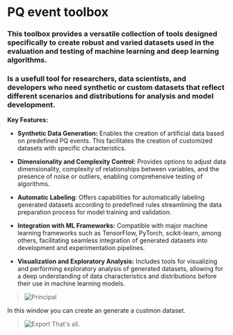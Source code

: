 # PQ event toolbox


### This toolbox provides a versatile collection of tools designed specifically to create robust and varied datasets used in the evaluation and testing of machine learning and deep learning algorithms. 
### Is a usefull tool for researchers, data scientists, and developers who need synthetic or custom datasets that reflect different scenarios and distributions for analysis and model development.



**Key Features:**

+ **Synthetic Data Generation:** Enables the creation of artificial data based on predefined PQ events. This facilitates the creation of customized datasets with specific characteristics.
  
+ **Dimensionality and Complexity Control:** Provides options to adjust data dimensionality, complexity of relationships between variables, and the presence of noise or outliers, enabling comprehensive testing of algorithms.
  
+ **Automatic Labeling**: Offers capabilities for automatically labeling generated datasets according to predefined rules  streamlining the data preparation process for model training and validation.
  
+ **Integration with ML Frameworks:** Compatible with major machine learning frameworks such as TensorFlow, PyTorch, scikit-learn, among others, facilitating seamless integration of generated datasets into development and experimentation pipelines.
  
+ **Visualization and Exploratory Analysis:** Includes tools for visualizing and performing exploratory analysis of generated datasets, allowing for a deep understanding of data characteristics and distributions before their use in machine learning models.
  
> ![Principal](https://private-user-images.githubusercontent.com/115911619/342010371-7fd7ddff-6719-40d2-ad2e-4280ca74609b.png?jwt=eyJhbGciOiJIUzI1NiIsInR5cCI6IkpXVCJ9.eyJpc3MiOiJnaXRodWIuY29tIiwiYXVkIjoicmF3LmdpdGh1YnVzZXJjb250ZW50LmNvbSIsImtleSI6ImtleTUiLCJleHAiOjE3MTkxMDc0NTYsIm5iZiI6MTcxOTEwNzE1NiwicGF0aCI6Ii8xMTU5MTE2MTkvMzQyMDEwMzcxLTdmZDdkZGZmLTY3MTktNDBkMi1hZDJlLTQyODBjYTc0NjA5Yi5wbmc_WC1BbXotQWxnb3JpdGhtPUFXUzQtSE1BQy1TSEEyNTYmWC1BbXotQ3JlZGVudGlhbD1BS0lBVkNPRFlMU0E1M1BRSzRaQSUyRjIwMjQwNjIzJTJGdXMtZWFzdC0xJTJGczMlMkZhd3M0X3JlcXVlc3QmWC1BbXotRGF0ZT0yMDI0MDYyM1QwMTQ1NTZaJlgtQW16LUV4cGlyZXM9MzAwJlgtQW16LVNpZ25hdHVyZT0xNWY1Y2QxOGU2ZTI1ZjIzMzAyYmNiNjAxOTVlY2NmM2UyM2I2ZGUwNDcxMThmNjNmODFkNjA4NjlhMzg2N2M2JlgtQW16LVNpZ25lZEhlYWRlcnM9aG9zdCZhY3Rvcl9pZD0wJmtleV9pZD0wJnJlcG9faWQ9MCJ9.r6AJxd9lViizu70p8d5GX1C4xNB586Z5HV1KBEP7Ug0)

In this window you can create an generate a custmon dataset.

> ![Export](https://private-user-images.githubusercontent.com/115911619/342010981-063d2399-60cd-446a-9157-5849b3df13e4.png?jwt=eyJhbGciOiJIUzI1NiIsInR5cCI6IkpXVCJ9.eyJpc3MiOiJnaXRodWIuY29tIiwiYXVkIjoicmF3LmdpdGh1YnVzZXJjb250ZW50LmNvbSIsImtleSI6ImtleTUiLCJleHAiOjE3MTkxMDc1ODUsIm5iZiI6MTcxOTEwNzI4NSwicGF0aCI6Ii8xMTU5MTE2MTkvMzQyMDEwOTgxLTA2M2QyMzk5LTYwY2QtNDQ2YS05MTU3LTU4NDliM2RmMTNlNC5wbmc_WC1BbXotQWxnb3JpdGhtPUFXUzQtSE1BQy1TSEEyNTYmWC1BbXotQ3JlZGVudGlhbD1BS0lBVkNPRFlMU0E1M1BRSzRaQSUyRjIwMjQwNjIzJTJGdXMtZWFzdC0xJTJGczMlMkZhd3M0X3JlcXVlc3QmWC1BbXotRGF0ZT0yMDI0MDYyM1QwMTQ4MDVaJlgtQW16LUV4cGlyZXM9MzAwJlgtQW16LVNpZ25hdHVyZT0yOWY0NmM0YjQ2YWE3YTcyMDliZmM2YjcxYTliNmZhOTAyMjE2MjdjY2Y3MGJmYWVlZDRiMWIwMzlmM2FiNGY5JlgtQW16LVNpZ25lZEhlYWRlcnM9aG9zdCZhY3Rvcl9pZD0wJmtleV9pZD0wJnJlcG9faWQ9MCJ9.V338_kK5Ex4wpl9SP-paR4Ys4XbAcHq6gsr9xL7BMAU)
That's all.